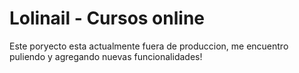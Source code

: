 # Lolinail - Cursos online

Este poryecto esta actualmente fuera de produccion, me encuentro puliendo y agregando nuevas funcionalidades!
